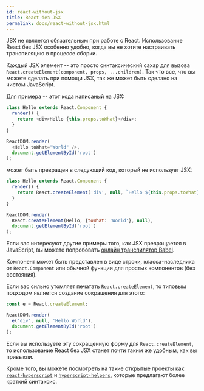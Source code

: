 ```yaml
---
id: react-without-jsx
title: React без JSX
permalink: docs/react-without-jsx.html
---
```


JSX не является обязательным при работе с React. Использование React без JSX особенно удобно, когда вы не хотите настраивать транспиляцию в процессе сборки.

Каждый JSX элемент -- это просто синтаксический сахар для вызова  `React.createElement(component, props, ...children)`. Так что все, что вы можете сделать при помощи JSX, так же может быть сделано на чистом JavaScript.

Для примера -- этот кода написаный на JSX:


```js
class Hello extends React.Component {
  render() {
    return <div>Hello {this.props.toWhat}</div>;
  }
}

ReactDOM.render(
  <Hello toWhat="World" />,
  document.getElementById('root')
);
```

может быть превращен в следующий код, который не использует JSX:

```js
class Hello extends React.Component {
  render() {
    return React.createElement('div', null, `Hello ${this.props.toWhat}`);
  }
}

ReactDOM.render(
  React.createElement(Hello, {toWhat: 'World'}, null),
  document.getElementById('root')
);
```

Если вас интересуют другие примеры того, как JSX превращается в JavaScript, вы можете попробовать [онлайн транспилятор Babel](babel://jsx-simple-example).

Компонент может быть представлен в виде строки, класса-наследника от `React.Component` или обычной функции для простых компонентов (без состояния).

Если вас сильно утомляет печатать `React.createElement`, то типовым подходом является создание сокращения для этого:

```js
const e = React.createElement;

ReactDOM.render(
  e('div', null, 'Hello World'),
  document.getElementById('root')
);
```

Если вы используете эту сокращенную форму для `React.createElement`, то использование React без JSX станет почти таким же удобным, как вы привыкли.

Кроме того, вы можете посмотреть на такие открытые проекты как [`react-hyperscript`](https://github.com/mlmorg/react-hyperscript) и [`hyperscript-helpers`](https://github.com/ohanhi/hyperscript-helpers), которые предлагают более краткий синтаксис.
